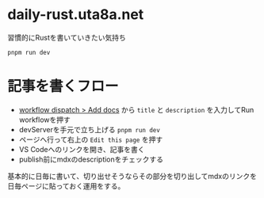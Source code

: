 # daily-rust.uta8a.net

習慣的にRustを書いていきたい気持ち

```
pnpm run dev
```

# 記事を書くフロー

- [workflow dispatch > Add docs](https://github.com/uta8a/daily-rust.uta8a.net/actions/workflows/generate.yaml) から `title` と `description` を入力してRun workflowを押す
- devServerを手元で立ち上げる `pnpm run dev`
- ページへ行って右上の `Edit this page` を押す
- VS Codeへのリンクを開き、記事を書く
- publish前にmdxのdescriptionをチェックする

基本的に日毎に書いて、切り出せそうならその部分を切り出してmdxのリンクを日毎ページに貼っておく運用をする。
